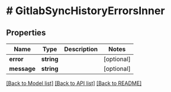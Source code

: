 # # GitlabSyncHistoryErrorsInner

## Properties

Name | Type | Description | Notes
------------ | ------------- | ------------- | -------------
**error** | **string** |  | [optional] 
**message** | **string** |  | [optional] 

[[Back to Model list]](../../README.md#documentation-for-models) [[Back to API list]](../../README.md#documentation-for-api-endpoints) [[Back to README]](../../README.md)



